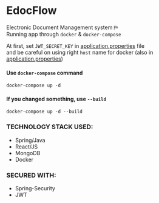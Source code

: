 # EdocFlow

Electronic Document Management system &#9983;<br/>
Running app through `docker` & `docker-compose`<br/>

At first, set `JWT_SECRET_KEY` in [application.properties](/server/src/main/resources/application.properties) file <br/>
and be careful on using right `host` name for docker (also in [application.properties](/server/src/main/resources/application.properties)) 

#### Use `docker-compose` command
```shell
docker-compose up -d
```
#### If you changed something, use `--build`
```shell
docker-compose up -d --build
```

### TECHNOLOGY STACK USED: 
- Spring/Java
- React/JS
- MongoDB
- Docker

### SECURED WITH:
- Spring-Security
- JWT